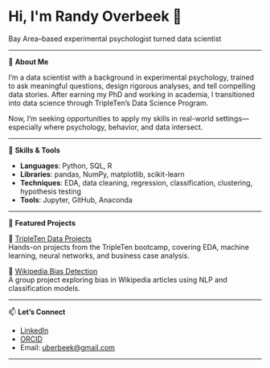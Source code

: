 # Hi, I'm Randy Overbeek 👋  
Bay Area–based experimental psychologist turned data scientist

---

🎯 **About Me**

I’m a data scientist with a background in experimental psychology, trained to ask meaningful questions, design rigorous analyses, and tell compelling data stories. After earning my PhD and working in academia, I transitioned into data science through TripleTen’s Data Science Program.

Now, I’m seeking opportunities to apply my skills in real-world settings—especially where psychology, behavior, and data intersect.

---

🧰 **Skills & Tools**

- **Languages**: Python, SQL, R
- **Libraries**: pandas, NumPy, matplotlib, scikit-learn
- **Techniques**: EDA, data cleaning, regression, classification, clustering, hypothesis testing
- **Tools**: Jupyter, GitHub, Anaconda

---

📂 **Featured Projects**

🔹 [TripleTen Data Projects](https://github.com/uberbeek/Data-Projects-TripleTen)  
Hands-on projects from the TripleTen bootcamp, covering EDA, machine learning, neural networks, and business case analysis.

🔹 [Wikipedia Bias Detection](https://github.com/uberbeek/MayCodePudding-Randy)  
A group project exploring bias in Wikipedia articles using NLP and classification models.

---

📫 **Let’s Connect**

- [LinkedIn]([https://www.linkedin.com/in/randyoverbeek/](https://www.linkedin.com/in/randy-overbeek-a013bb17))
- [ORCID](https://orcid.org/0000-0003-4681-682X)
- Email: [uberbeek@gmail.com](mailto:uberbeek@gmail.com)

---




<!--
**uberbeek/uberbeek** is a ✨ _special_ ✨ repository because its `README.md` (this file) appears on your GitHub profile.

Here are some ideas to get you started:

- 🔭 I’m currently working on ...
- 🌱 I’m currently learning ...
- 👯 I’m looking to collaborate on ...
- 🤔 I’m looking for help with ...
- 💬 Ask me about ...
- 📫 How to reach me: ...
- 😄 Pronouns: ...
- ⚡ Fun fact: ...
-->
